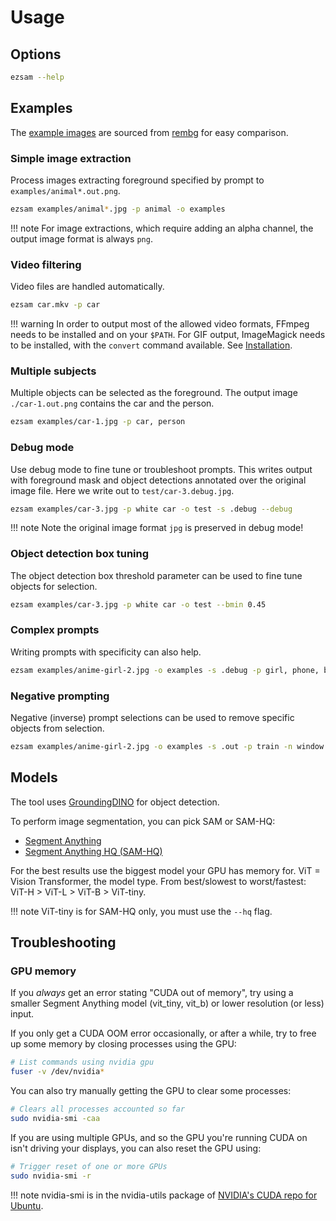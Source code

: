# Usage

## Options

```bash
ezsam --help
```

## Examples

The [example images](https://github.com/ae9is/ezsam/tree/main/app/examples) are sourced from [rembg](https://github.com/danielgatis/rembg/tree/main/examples) for easy comparison.

### Simple image extraction
Process images extracting foreground specified by prompt to `examples/animal*.out.png`.

```bash
ezsam examples/animal*.jpg -p animal -o examples
```

!!! note
    For image extractions, which require adding an alpha channel, the output image format is always `png`.

### Video filtering
Video files are handled automatically.

```bash
ezsam car.mkv -p car
```

!!! warning
    In order to output most of the allowed video formats, FFmpeg needs to be installed and on your `$PATH`. For GIF output, ImageMagick needs to be installed, with the `convert` command available. See [Installation](install.md).

### Multiple subjects
Multiple objects can be selected as the foreground. The output image `./car-1.out.png` contains the car and the person.

```bash
ezsam examples/car-1.jpg -p car, person
```

### Debug mode
Use debug mode to fine tune or troubleshoot prompts. This writes output with foreground mask and object detections
annotated over the original image file. Here we write out to `test/car-3.debug.jpg`.


```bash
ezsam examples/car-3.jpg -p white car -o test -s .debug --debug
```

!!! note
    Note the original image format `jpg` is preserved in debug mode!

### Object detection box tuning
The object detection box threshold parameter can be used to fine tune objects for selection.

```bash
ezsam examples/car-3.jpg -p white car -o test --bmin 0.45
```

### Complex prompts
Writing prompts with specificity can also help.

```bash
ezsam examples/anime-girl-2.jpg -o examples -s .debug -p girl, phone, bag, railway crossing sign post --debug
```

### Negative prompting
Negative (inverse) prompt selections can be used to remove specific objects from selection.

```bash
ezsam examples/anime-girl-2.jpg -o examples -s .out -p train -n window
```

## Models

The tool uses [GroundingDINO](https://github.com/IDEA-Research/GroundingDINO) for object detection.

To perform image segmentation, you can pick SAM or SAM-HQ:

* [Segment Anything](https://github.com/facebookresearch/segment-anything) 
* [Segment Anything HQ (SAM-HQ)](https://github.com/SysCV/SAM-HQ)

For the best results use the biggest model your GPU has memory for. ViT = Vision Transformer, the model type. From best/slowest to worst/fastest: ViT-H > ViT-L > ViT-B > ViT-tiny.

!!! note
    ViT-tiny is for SAM-HQ only, you must use the `--hq` flag.

## Troubleshooting

### GPU memory

If you *always* get an error stating "CUDA out of memory", try using a smaller Segment Anything model (vit_tiny, vit_b) or lower resolution (or less) input.

If you only get a CUDA OOM error occasionally, or after a while, try to free up some memory by closing processes using the GPU:
```bash
# List commands using nvidia gpu
fuser -v /dev/nvidia*
```

You can also try manually getting the GPU to clear some processes:
```bash
# Clears all processes accounted so far
sudo nvidia-smi -caa
```

If you are using multiple GPUs, and so the GPU you're running CUDA on isn't driving your displays, you can also reset the GPU using:
```bash
# Trigger reset of one or more GPUs
sudo nvidia-smi -r
```

!!! note
    nvidia-smi is in the nvidia-utils package of [NVIDIA's CUDA repo for Ubuntu](https://developer.nvidia.com/cuda-downloads?target_os=Linux&target_arch=x86_64&Distribution=Ubuntu&target_version=22.04&target_type=deb_network).

###
